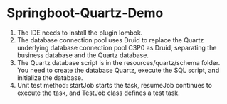 # Springboot-Quartz-Demo
1. The IDE needs to install the plugin lombok.
2. The database connection pool uses Druid to replace the Quartz underlying database connection pool C3P0 as Druid, separating the business database and the Quartz database.
3. The Quartz database script is in the resources/quartz/schema folder. You need to create the database Quartz, execute the SQL script, and initialize the database.
4. Unit test method: startJob starts the task, resumeJob continues to execute the task, and TestJob class defines a test task.
